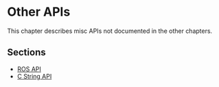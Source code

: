 # Other APIs

This chapter describes misc APIs not documented in the other chapters.

## Sections

- [ROS API](ros-api.md)
- [C String API](c-string-api.md)
